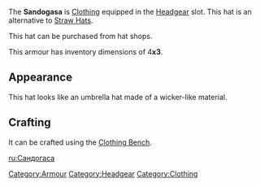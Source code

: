 The **Sandogasa** is [Clothing](Clothing.md "wikilink") equipped in the
[Headgear](Headgear.md "wikilink") slot. This hat is an alternative to
[Straw Hats](Straw_Hat.md "wikilink").

This hat can be purchased from hat shops.

This armour has inventory dimensions of 4**x3**.

## Appearance

This hat looks like an umbrella hat made of a wicker-like material.

## Crafting

It can be crafted using the [Clothing Bench](Clothing_Bench.md "wikilink").

[ru:Сандогаса](ru:Сандогаса "wikilink")

[Category:Armour](Category:Armour "wikilink")
[Category:Headgear](Category:Headgear "wikilink")
[Category:Clothing](Category:Clothing "wikilink")